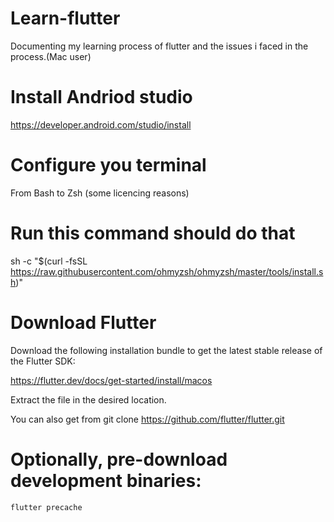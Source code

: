 # Learn-flutter
Documenting my learning process of flutter and the issues i faced in the process.(Mac user)
# Install Andriod studio 
https://developer.android.com/studio/install

# Configure you terminal 
From Bash to Zsh (some licencing reasons)

# Run this command should do that 
sh -c "$(curl -fsSL https://raw.githubusercontent.com/ohmyzsh/ohmyzsh/master/tools/install.sh)"

# Download Flutter 
Download the following installation bundle to get the latest stable release of the Flutter SDK:

https://flutter.dev/docs/get-started/install/macos

Extract the file in the desired location.

You can also get from git clone https://github.com/flutter/flutter.git


# Optionally, pre-download development binaries:
```zsh
flutter precache
```


